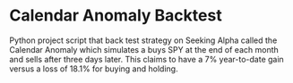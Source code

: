# Calendar Anomaly Backtest
Python project script that back test strategy on Seeking Alpha called the Calendar Anomaly which simulates a buys SPY at the end of each month and sells after three days later. This claims to have a 7% year-to-date gain versus a loss of 18.1% for buying and holding.
